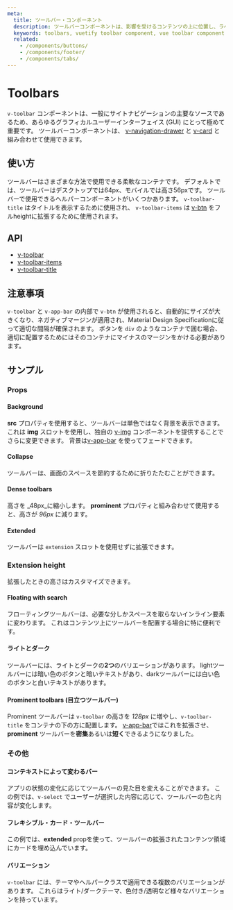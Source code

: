 ```yaml
---
meta:
  title: ツールバー・コンポーネント
  description: ツールバーコンポーネントは、影響を受けるコンテンツの上に位置し、ラベル付けや追加アクションのための領域を提供します。
  keywords: toolbars, vuetify toolbar component, vue toolbar component
  related:
    - /components/buttons/
    - /components/footer/
    - /components/tabs/
---
```


# Toolbars

`v-toolbar` コンポーネントは、一般にサイトナビゲーションの主要なソースであるため、あらゆるグラフィカルユーザーインターフェイス (GUI) にとって極めて重要です。 ツールバーコンポーネントは、 [v-navigation-drawer](/components/navigation-drawers) と [v-card](/components/cards) と組み合わせて使用できます。

<entry-ad />

## 使い方

ツールバーはさまざまな方法で使用できる柔軟なコンテナです。 デフォルトでは、ツールバーはデスクトップでは64px、モバイルでは高さ56pxです。 ツールバーで使用できるヘルパーコンポーネントがいくつかあります。 `v-toolbar-title` はタイトルを表示するために使用され、 `v-toolbar-items` は [v-btn](/components/buttons) をフルheightに拡張するために使用されます。

<usage name="v-toolbar" />

## API

- [v-toolbar](/api/v-toolbar)
- [v-toolbar-items](/api/v-toolbar-items)
- [v-toolbar-title](/api/v-toolbar-title)

<inline-api page="components/toolbars" />


<!-- ## Sub-components

### v-toolbar-items

v-toolbar-items description

### v-toolbar-title

v-toolbar-title description -->

## 注意事項

<alert type="warning">

  `v-toolbar` と `v-app-bar` の内部で `v-btn` が使用されると、自動的にサイズが大きくなり、ネガティブマージンが適用され、Material Design Specificationに従って適切な間隔が確保されます。 ボタンを `div` のようなコンテナで囲む場合、適切に配置するためにはそのコンテナにマイナスのマージンをかける必要があります。

</alert>

## サンプル

### Props

#### Background

**src** プロパティを使用すると、ツールバーは単色ではなく背景を表示できます。 これは **img** スロットを使用し、独自の [v-img](/components/images) コンポーネントを提供することでさらに変更できます。 背景は[v-app-bar](/components/app-bars#prominent-w-scroll-shrink-and-image) を使ってフェードできます。

<example file="v-toolbar/prop-background" />

#### Collapse

ツールバーは、画面のスペースを節約するために折りたたむことができます。

<example file="v-toolbar/prop-collapse" />

#### Dense toolbars

高さを _48px_に縮小します。 **prominent** プロパティと組み合わせて使用すると、高さが _96px_ に減ります。

<example file="v-toolbar/prop-dense" />

#### Extended

ツールバーは `extension` スロットを使用せずに拡張できます。

<example file="v-toolbar/prop-extended" />

### Extension height

拡張したときの高さはカスタマイズできます。

<example file="v-toolbar/prop-extension-height" />

#### Floating with search

フローティングツールバーは、必要な分しかスペースを取らないインライン要素に変わります。 これはコンテンツ上にツールバーを配置する場合に特に便利です。

<example file="v-toolbar/prop-floating-with-search" />

#### ライトとダーク

ツールバーには、ライトとダークの**2つ**のバリエーションがあります。 lightツールバーには暗い色のボタンと暗いテキストがあり、darkツールバーには白い色のボタンと白いテキストがあります。

<example file="v-toolbar/prop-light-and-dark" />

#### Prominent toolbars (目立つツールバー)

Prominent ツールバーは `v-toolbar` の高さを _128px_ に増やし、`v-toolbar-title` をコンテナの下の方に配置します。 [v-app-bar](/components/app-bars#prominent-w-scroll-shrink)ではこれを拡張させ、**prominent** ツールバーを**密集**あるいは**短く**できるようになりました。

<example file="v-toolbar/prop-prominent" />

### その他

#### コンテキストによって変わるバー

アプリの状態の変化に応じてツールバーの見た目を変えることができます。 この例では、`v-select` でユーザーが選択した内容に応じて、ツールバーの色と内容が変化します。

<example file="v-toolbar/misc-contextual-action-bar" />

#### フレキシブル・カード・ツールバー

この例では、**extended** propを使って、ツールバーの拡張されたコンテンツ領域にカードを埋め込んでいます。

<example file="v-toolbar/misc-flexible-and-card" />

#### バリエーション

`v-toolbar` には、テーマやヘルパークラスで適用できる複数のバリエーションがあります。 これらはライト/ダークテーマ、色付き/透明など様々なバリエーションを持っています。

<example file="v-toolbar/misc-variations" />

<backmatter />
